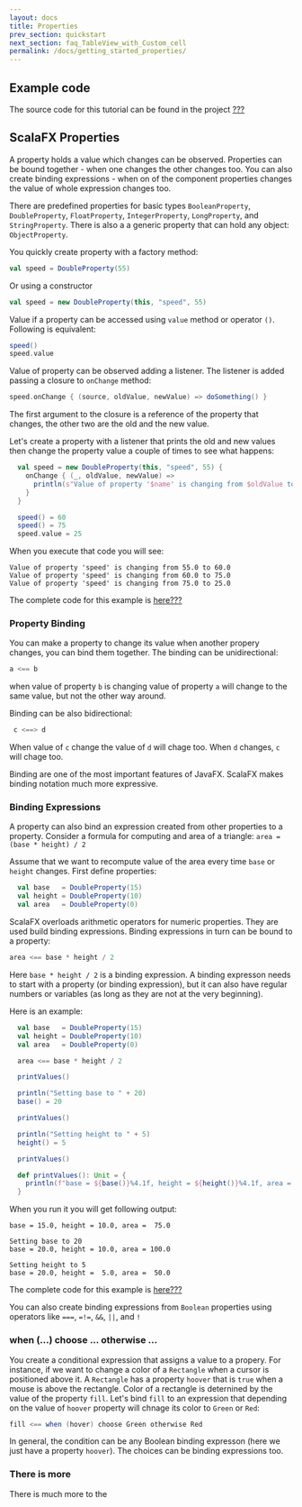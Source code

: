 ```yaml
---
layout: docs
title: Properties
prev_section: quickstart
next_section: faq_TableView_with_Custom_cell
permalink: /docs/getting_started_properties/
---
```


Example code
------------

The source code for this tutorial can be found in the project [???](???)

ScalaFX Properties
------------------

A property holds a value which changes can be observed. Properties can be bound together - when one changes the other changes too. You can also create binding expressions - when on of the component properties changes the value of whole expression changes too.

There are predefined properties for basic types `BooleanProperty`, `DoubleProperty`, `FloatProperty`, `IntegerProperty`, `LongProperty`, and `StringProperty`. There is also a a generic property that can hold any object: `ObjectProperty`.

You quickly create property with a factory method:

```scala
val speed = DoubleProperty(55)
```

Or using a constructor

```scala
val speed = new DoubleProperty(this, "speed", 55)
```

Value if a property can be accessed using `value` method or operator `()`. Following is equivalent:

```scala
speed()
speed.value
``` 

Value of property can be observed adding a listener. The listener is added passing a closure to `onChange` method:

```scala
speed.onChange { (source, oldValue, newValue) => doSomething() }

```
The first argument to the closure is a reference of the property that changes, the other two are the old and the new value. 

Let's create a property with a listener that prints the old and new values then change the property value a couple of times to see what happens:

```scala
  val speed = new DoubleProperty(this, "speed", 55) {
    onChange { (_, oldValue, newValue) =>
      println(s"Value of property '$name' is changing from $oldValue to $newValue")
    }
  }

  speed() = 60
  speed() = 75
  speed.value = 25
```

When you execute that code you will see:

```
Value of property 'speed' is changing from 55.0 to 60.0
Value of property 'speed' is changing from 60.0 to 75.0
Value of property 'speed' is changing from 75.0 to 25.0
```

The complete code for this example is [here???](???)

### Property Binding

You can make a property to change its value when another propery changes, you can bind them together. The binding can be unidirectional:

```scala
a <== b
```

when value of property `b` is changing value of property `a` will change to the same value, but not the other way around. 

Binding can be also bidirectional:

```scala
 c <==> d
```
When value of `c` change the value of `d` will chage too. When `d` changes, `c` will chage too.

Binding are one of the most important features of JavaFX. ScalaFX makes binding notation much more expressive.

### Binding Expressions

A property can also bind an expression created from other properties to a property. Consider a formula for computing and area of a triangle: `area = (base * height) / 2` 

Assume that we want to recompute value of the area every time `base` or `height` changes. First define properties:

```scala
  val base   = DoubleProperty(15)
  val height = DoubleProperty(10)
  val area   = DoubleProperty(0)

```

ScalaFX overloads arithmetic operators for numeric properties. They are used build binding expressions. Binding expressions in turn can be bound to a property:

```scala
area <== base * height / 2

```
Here `base * height / 2` is a binding expression. A binding expresson needs to start with a property (or binding expression), but it can also have regular numbers or variables (as long as they are not at the very beginning).  

Here is an example:

```scala
  val base   = DoubleProperty(15)
  val height = DoubleProperty(10)
  val area   = DoubleProperty(0)

  area <== base * height / 2

  printValues()

  println("Setting base to " + 20)
  base() = 20

  printValues()

  println("Setting height to " + 5)
  height() = 5

  printValues()

  def printValues(): Unit = {
    println(f"base = ${base()}%4.1f, height = ${height()}%4.1f, area = ${area()}%5.1f\n")
  }

```

When you run it you will get following output:

```
base = 15.0, height = 10.0, area =  75.0

Setting base to 20
base = 20.0, height = 10.0, area = 100.0

Setting height to 5
base = 20.0, height =  5.0, area =  50.0
```


The complete code for this example is [here???](???)

You can also create binding expressions from `Boolean` properties using operators like `===`, `=!=`, `&&`, `||`, and `!`

### when (...) choose ... otherwise ...

You create a conditional expression that assigns a value to a propery. For instance, if we want to change a color of a `Rectangle` when a cursor is positioned above it. A `Rectangle` has a property `hoover` that is `true` when a mouse is above the rectangle. Color of a rectangle is deternined by the value of the property `fill`. Let's bind `fill` to an expression that depending on the value of `hoover` property will chnage its color to `Green` or `Red`:

```scala
fill <== when (hover) choose Green otherwise Red
```

In general, the condition can be any Boolean binding expresson (here we just have a property `hoover`). The choices can be binding expressions too.

### There is more

There is much more to the 